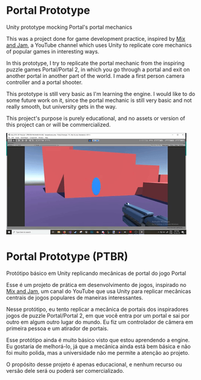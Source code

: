 # Portal Prototype

Unity prototype mocking Portal's portal mechanics

This was a project done for game development practice, inspired by [Mix and Jam](https://www.youtube.com/channel/UCLyVUwlB_Hahir_VsKkGPIA), a YouTube channel which uses Unity to replicate core mechanics of popular games in interesting ways.

In this prototype, I try to replicate the portal mechanic from the inspiring puzzle games Portal/Portal 2, in which you go through a portal and exit on another portal in another part of the world. I made a first person camera controller and a portal shooter.

This prototype is still very basic as I'm learning the engine. I would like to do some future work on it, since the portal mechanic is still very basic and not really smooth, but university gets in the way.

This project's purpose is purely educational, and no assets or version of this project can or will be commercialized.

![](portals.gif)


# Portal Prototype (PTBR)

Protótipo básico em Unity replicando mecânicas de portal do jogo Portal

Esse é um projeto de prática em desenvolvimento de jogos, inspirado no [Mix and Jam](https://www.youtube.com/channel/UCLyVUwlB_Hahir_VsKkGPIA), um canal do YouTube que usa Unity para replicar mecânicas centrais de jogos populares de maneiras interessantes.

Nesse protótipo, eu tento replicar a mecânica de portais dos inspiradores jogos de puzzle Portal/Portal 2, em que você entra por um portal e sai por outro em algum outro lugar do mundo. Eu fiz um controlador de câmera em primeira pessoa e um atirador de portais.

Esse protótipo ainda é muito básico visto que estou aprendendo a engine. Eu gostaria de melhorá-lo, já que a mecânica ainda está bem básica e não foi muito polida, mas a universidade não me permite a atenção ao projeto.

O propósito desse projeto é apenas educacional, e nenhum recurso ou versão dele será ou poderá ser comercializado.
